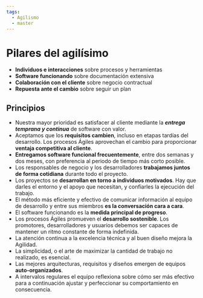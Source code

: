 ```yaml
---
tags:
  - Agilismo
  - master
---
```

# Pilares del agilísimo
- **Individuos e interacciones** sobre procesos y herramientas
- **Software funcionando** sobre documentación extensiva
- **Colaboración con el cliente** sobre negocio contractual
- **Repuesta ante el cambio** sobre seguir un plan

## Principios
- Nuestra mayor prioridad es satisfacer al cliente mediante la ***entrega temprana y continua*** de software con valor.
- Aceptamos que los **requisitos cambien**, incluso en etapas tardías del desarrollo. Los procesos Ágiles aprovechan el cambio para proporcionar **ventaja competitiva al cliente**.
- **Entregamos software funcional frecuentemente**, entre dos semanas y dos meses, con preferencia al periodo de tiempo más corto posible.
- Los responsables de negocio y los desarrolladores **trabajamos juntos de forma cotidiana** durante todo el proyecto.
- Los proyectos se **desarrollan en torno a individuos motivados**. Hay que darles el entorno y el apoyo que necesitan, y confiarles la ejecución del trabajo.  
- El método más eficiente y efectivo de comunicar información al equipo de desarrollo y entre sus miembros **es la conversación cara a cara**.
- El software funcionando es la **medida principal de progreso**.
- Los procesos Ágiles promueven el **desarrollo sostenible**. Los promotores, desarrolladores y usuarios debemos ser capaces de mantener un ritmo constante de forma indefinida.
- La atención continua a la excelencia técnica y al buen diseño mejora la Agilidad.
- La simplicidad, o el arte de maximizar la cantidad de trabajo no realizado, es esencial.
- Las mejores arquitecturas, requisitos y diseños emergen de equipos **auto-organizados**.
- A intervalos regulares el equipo reflexiona sobre cómo ser más efectivo para a continuación ajustar y perfeccionar su comportamiento en consecuencia.
